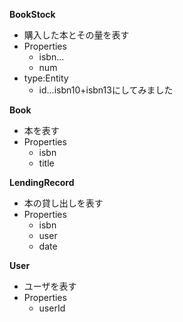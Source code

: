 **BookStock** 
* 購入した本とその量を表す
* Properties
    * isbn...
    * num  
* type:Entity
    * id...isbn10+isbn13にしてみました
    
**Book**
* 本を表す
* Properties
    * isbn
    * title
    
**LendingRecord**
* 本の貸し出しを表す
* Properties
    * isbn
    * user
    * date
    
**User**
* ユーザを表す
* Properties
    * userId 
  